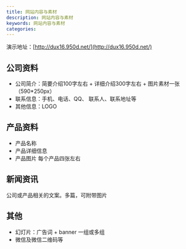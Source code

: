 ```yaml
---
title: 网站内容与素材
description: 网站内容与素材
keywords: 网站内容与素材
categories:
---
```


演示地址：[http://dux16.950d.net/](http://dux16.950d.net/)


## 公司资料
- 公司简介：简要介绍100字左右 + 详细介绍300字左右 + 图片素材一张（590*250px）
- 联系信息：手机、电话、QQ、 联系人、联系地址等
- 其他信息：LOGO


## 产品资料
- 产品名称
- 产品详细信息
- 产品图片 每个产品四张左右

## 新闻资讯
公司或产品相关的文案。多篇，可附带图片

## 其他
- 幻灯片：广告词 + banner  一组或多组
- 微信及微信二维码等